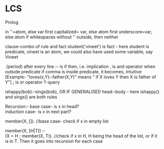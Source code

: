 # LCS
 Prolog

in ''=atom, else var
first capitalized= var, else atom
first underscore=var, else atom
if whitespaces without '' outside, then neither

clause-combo of rule and fact
student('vineet') is fact - here student is predicate, vineet is an atom, we could also have used some variable, say Vineet

.(period) after every line
:- is if then, i.e. implication
, is and operator when outside predicate
if comma is inside predicate, it becomes, intuitive [Example- "loves(x,Y):-father(X,Y)" means " if X loves Y then X is father of Y"]
; is or operator
?-query

ishappy(bob):-sings(bob), OR IF GENERALISED head:-body - here ishappy() and sings() are both rules


Recursion:-
base case- is x in head?      
induction case- is x in next part?

member(X, []).      //base case- check if x in empty list

member(X, [H|T]) :-      
  (X = H ; member(X, T)).       //check if x in H, H being the head of the list, or if it is in T. Then it goes into recursion for each case

       


